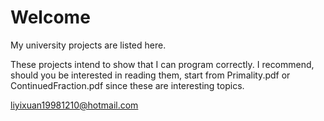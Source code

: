 # Welcome

My university projects are listed here. 

These projects intend to show that I can program correctly. I recommend, should you be interested in reading them, start from Primality.pdf or ContinuedFraction.pdf since these are interesting topics. 

liyixuan19981210@hotmail.com
